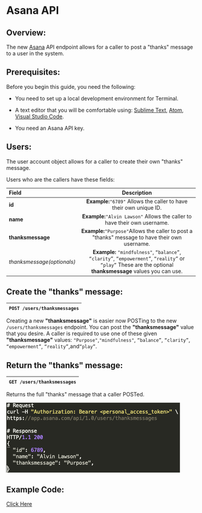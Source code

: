 # Asana API 

## Overview:

The new [Asana] API endpoint allows for a caller to post a "thanks" message to a user in the system.

## Prerequisites:

Before you begin this guide, you need the following:

* You need to set up a local development environment for Terminal.

* A text editor that you will be comfortable using: [Sublime Text], [Atom], [Visual Studio Code]. 

* You need an Asana API key.

## Users:

The user account object allows for a caller to create their own "thanks" message.

Users who are the callers have these fields:

| Field         |                               Description                              |
|:---------------|:----------------------------------------------------------------------:|
| **id**            |  **Example:**`"6789"` Allows the caller to have their own unique ID.      |
| **name**        |  **Example:**`"Alvin Lawson"` Allows the caller to have their own username. |
| **thanksmessage** |  **Example:**`"Purpose"`Allows the caller to post a "thanks" message to have their own username.|
| *thanksmessage(optionals)*| **Example:** `"mindfulness"`, `“balance”`, `“clarity”`, `“empowerment”`, `“reality”` or `“play”` These are the optional **thanksmessage** values you can use.|

## Create the "thanks" message:

|`POST /users/thanksmessages`|
|---------------|

Creating a new **"thanksmessage"** is easier now POSTing to the new `/users/thanksmessages` endpoint. You can post the **"thanksmessage"** value that you desire. A caller is required to use one of these given **"thanksmessage"** values: `"Purpose"`,`"mindfulness"`, `“balance”`, `“clarity”`, `“empowerment”`, `“reality”`,and`“play”`.

## Return the "thanks" message:

|`GET /users/thanksmessages`|
|---------------|

Returns the full "thanks" message that a caller POSTed.

![image of return thanksmessage](https://raw.githubusercontent.com/al11588/AsanaDeveloperAdvocateAssignment/master/Screen%20Shot%202018-09-30%20at%206.44.40%20PM.png?token=AFM1uAX-r785Ub_s64dbIaCawEfIMokNks5buo2iwA%3D%3D)

## Example Code:

[Click Here]

[Asana]:https://asana.com/developers/api-reference/users
[Sublime Text]:https://www.sublimetext.com/
[Atom]:https://atom.io/
[Visual Studio Code]:https://code.visualstudio.com/
[Click Here]:https://github.com/al11588/AsanaDeveloperAdvocateAssignment/blob/master/thanksmessagecode.json
